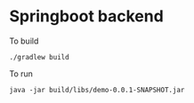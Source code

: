 # Springboot backend

To build
```
./gradlew build
```

To run
```
java -jar build/libs/demo-0.0.1-SNAPSHOT.jar
```

